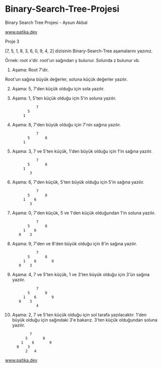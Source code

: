 # Binary-Search-Tree-Projesi

Binary Search Tree Projesi - Aysun Akbal

www.patika.dev

Proje 3

[7, 5, 1, 8, 3, 6, 0, 9, 4, 2] dizisinin Binary-Search-Tree aşamalarını yazınız.

Örnek: root x'dir. root'un sağından y bulunur. Solunda z bulunur vb.


1. Aşama: Root 7'dir. 

Root'un sağına büyük değerler, soluna küçük değerler yazılır.

2. Aşama: 5, 7'den küçük olduğu için sola yazılır.

3. Aşama: 1, 5'ten küçük olduğu için 5'in soluna yazılır.

                  7
              5 
            1
          
4. Aşama: 8, 7'den büyük olduğu için 7'nin sağına yazılır.

                  7
              5       8
            1

5. Aşama: 3, 7 ve 5'ten küçük, 1'den büyük olduğu için 1'in sağına yazılır.

                  7
              5       8
            1
               3

6. Aşama: 6, 7'den küçük, 5'ten büyük olduğu için 5'in sağına yazılır.

                  7
              5       8
            1    6
               3

7. Aşama: 0, 7'den küçük, 5 ve 1'den küçük olduğundan 1'in soluna yazılır.

                  7
              5       8
            1    6
          0    3
          
8. Aşama: 9, 7'den ve 8'den büyük olduğu için 8'in sağına yazılır.


                  7
              5       8
            1    6       9
          0    3

9. Aşama: 4, 7 ve 5'ten küçük, 1 ve 3'ten büyük olduğu için 3'ün sağına yazılır.


                  7
              5       8
            1    6       9
          0    3
                  4

10. Aşama: 2, 7 ve 5'ten küçük olduğu için sol tarafa yazılacaktır. 1'den büyük olduğu için sağındaki 3'e bakarız. 3'ten küçük olduğundan soluna yazılır.

                7
              5       8
            1    6       9
          0    3
              2   4



www.patika.dev

